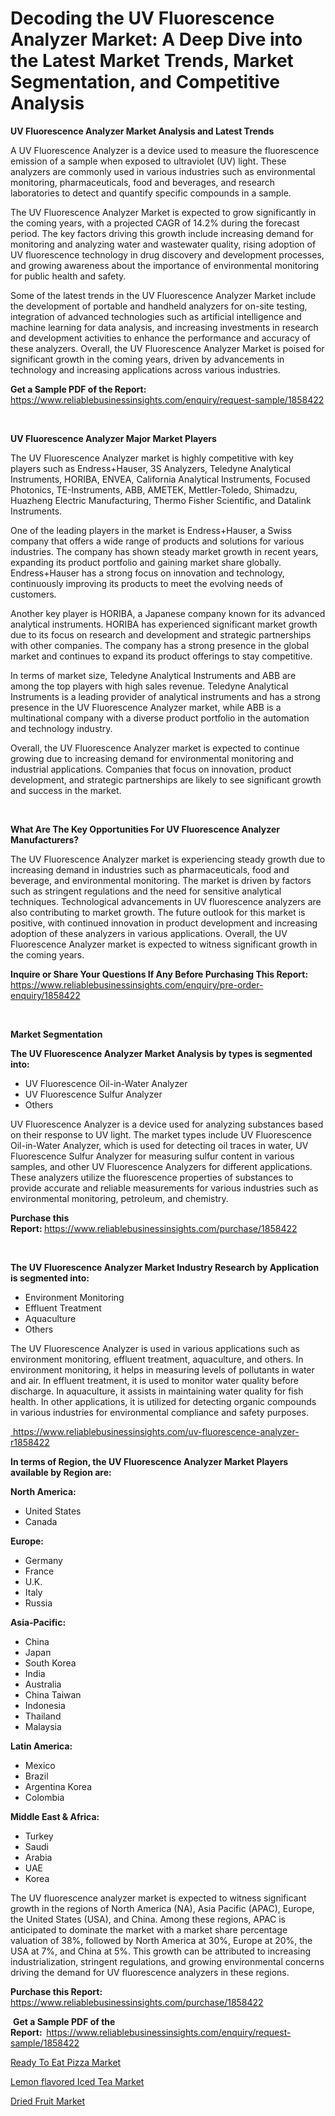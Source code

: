 <p><h1>Decoding the UV Fluorescence Analyzer Market: A Deep Dive into the Latest Market Trends, Market Segmentation, and Competitive Analysis</h1></p><p><strong>UV Fluorescence Analyzer Market Analysis and Latest Trends</strong></p>
<p><p>A UV Fluorescence Analyzer is a device used to measure the fluorescence emission of a sample when exposed to ultraviolet (UV) light. These analyzers are commonly used in various industries such as environmental monitoring, pharmaceuticals, food and beverages, and research laboratories to detect and quantify specific compounds in a sample.</p><p>The UV Fluorescence Analyzer Market is expected to grow significantly in the coming years, with a projected CAGR of 14.2% during the forecast period. The key factors driving this growth include increasing demand for monitoring and analyzing water and wastewater quality, rising adoption of UV fluorescence technology in drug discovery and development processes, and growing awareness about the importance of environmental monitoring for public health and safety.</p><p>Some of the latest trends in the UV Fluorescence Analyzer Market include the development of portable and handheld analyzers for on-site testing, integration of advanced technologies such as artificial intelligence and machine learning for data analysis, and increasing investments in research and development activities to enhance the performance and accuracy of these analyzers. Overall, the UV Fluorescence Analyzer Market is poised for significant growth in the coming years, driven by advancements in technology and increasing applications across various industries.</p></p>
<p><strong>Get a Sample PDF of the Report:&nbsp;</strong> <a href="https://www.reliablebusinessinsights.com/enquiry/request-sample/1858422">https://www.reliablebusinessinsights.com/enquiry/request-sample/1858422</a></p>
<p>&nbsp;</p>
<p><strong>UV Fluorescence Analyzer Major Market Players</strong></p>
<p><p>The UV Fluorescence Analyzer market is highly competitive with key players such as Endress+Hauser, 3S Analyzers, Teledyne Analytical Instruments, HORIBA, ENVEA, California Analytical Instruments, Focused Photonics, TE-Instruments, ABB, AMETEK, Mettler-Toledo, Shimadzu, Huazheng Electric Manufacturing, Thermo Fisher Scientific, and Datalink Instruments.</p><p>One of the leading players in the market is Endress+Hauser, a Swiss company that offers a wide range of products and solutions for various industries. The company has shown steady market growth in recent years, expanding its product portfolio and gaining market share globally. Endress+Hauser has a strong focus on innovation and technology, continuously improving its products to meet the evolving needs of customers.</p><p>Another key player is HORIBA, a Japanese company known for its advanced analytical instruments. HORIBA has experienced significant market growth due to its focus on research and development and strategic partnerships with other companies. The company has a strong presence in the global market and continues to expand its product offerings to stay competitive.</p><p>In terms of market size, Teledyne Analytical Instruments and ABB are among the top players with high sales revenue. Teledyne Analytical Instruments is a leading provider of analytical instruments and has a strong presence in the UV Fluorescence Analyzer market, while ABB is a multinational company with a diverse product portfolio in the automation and technology industry.</p><p>Overall, the UV Fluorescence Analyzer market is expected to continue growing due to increasing demand for environmental monitoring and industrial applications. Companies that focus on innovation, product development, and strategic partnerships are likely to see significant growth and success in the market.</p></p>
<p>&nbsp;</p>
<p><strong>What Are The Key Opportunities For UV Fluorescence Analyzer Manufacturers?</strong></p>
<p><p>The UV Fluorescence Analyzer market is experiencing steady growth due to increasing demand in industries such as pharmaceuticals, food and beverage, and environmental monitoring. The market is driven by factors such as stringent regulations and the need for sensitive analytical techniques. Technological advancements in UV fluorescence analyzers are also contributing to market growth. The future outlook for this market is positive, with continued innovation in product development and increasing adoption of these analyzers in various applications. Overall, the UV Fluorescence Analyzer market is expected to witness significant growth in the coming years.</p></p>
<p><strong>Inquire or Share Your Questions If Any Before Purchasing This Report:</strong> <a href="https://www.reliablebusinessinsights.com/enquiry/pre-order-enquiry/1858422">https://www.reliablebusinessinsights.com/enquiry/pre-order-enquiry/1858422</a></p>
<p>&nbsp;</p>
<p><strong>Market Segmentation</strong></p>
<p><strong>The UV Fluorescence Analyzer Market Analysis by types is segmented into:</strong></p>
<p><ul><li>UV Fluorescence Oil-in-Water Analyzer</li><li>UV Fluorescence Sulfur Analyzer</li><li>Others</li></ul></p>
<p><p>UV Fluorescence Analyzer is a device used for analyzing substances based on their response to UV light. The market types include UV Fluorescence Oil-in-Water Analyzer, which is used for detecting oil traces in water, UV Fluorescence Sulfur Analyzer for measuring sulfur content in various samples, and other UV Fluorescence Analyzers for different applications. These analyzers utilize the fluorescence properties of substances to provide accurate and reliable measurements for various industries such as environmental monitoring, petroleum, and chemistry.</p></p>
<p><strong>Purchase this Report:&nbsp;</strong><a href="https://www.reliablebusinessinsights.com/purchase/1858422">https://www.reliablebusinessinsights.com/purchase/1858422</a></p>
<p>&nbsp;</p>
<p><strong>The UV Fluorescence Analyzer Market Industry Research by Application is segmented into:</strong></p>
<p><ul><li>Environment Monitoring</li><li>Effluent Treatment</li><li>Aquaculture</li><li>Others</li></ul></p>
<p><p>The UV Fluorescence Analyzer is used in various applications such as environment monitoring, effluent treatment, aquaculture, and others. In environment monitoring, it helps in measuring levels of pollutants in water and air. In effluent treatment, it is used to monitor water quality before discharge. In aquaculture, it assists in maintaining water quality for fish health. In other applications, it is utilized for detecting organic compounds in various industries for environmental compliance and safety purposes.</p></p>
<p><a href="https://www.reliablebusinessinsights.com/uv-fluorescence-analyzer-r1858422">&nbsp;https://www.reliablebusinessinsights.com/uv-fluorescence-analyzer-r1858422</a></p>
<p><strong>In terms of Region, the UV Fluorescence Analyzer Market Players available by Region are:</strong></p>
<p>
    <p> <strong> North America: </strong>
        <ul>
            <li>United States</li>
            <li>Canada</li>
        </ul>
        </p> 
    <p> <strong> Europe: </strong>
        <ul>
            <li>Germany</li>
            <li>France</li>
            <li>U.K.</li>
            <li>Italy</li>
            <li>Russia</li>
        </ul>
        </p> 
    <p> <strong> Asia-Pacific: </strong>
        <ul>
            <li>China</li>
            <li>Japan</li>
            <li>South Korea</li>
            <li>India</li>
            <li>Australia</li>
            <li>China Taiwan</li>
            <li>Indonesia</li>
            <li>Thailand</li>
            <li>Malaysia</li>
        </ul>
        </p> 
    <p> <strong> Latin America: </strong>
        <ul>
            <li>Mexico</li>
            <li>Brazil</li>
            <li>Argentina Korea</li>
            <li>Colombia</li>
        </ul>
        </p> 
    <p> <strong> Middle East & Africa: </strong>
        <ul>
            <li>Turkey</li>
            <li>Saudi</li>
            <li>Arabia</li>
            <li>UAE</li>
            <li>Korea</li>
        </ul>
    </p>
    </p>
<p><p>The UV fluorescence analyzer market is expected to witness significant growth in the regions of North America (NA), Asia Pacific (APAC), Europe, the United States (USA), and China. Among these regions, APAC is anticipated to dominate the market with a market share percentage valuation of 38%, followed by North America at 30%, Europe at 20%, the USA at 7%, and China at 5%. This growth can be attributed to increasing industrialization, stringent regulations, and growing environmental concerns driving the demand for UV fluorescence analyzers in these regions.</p></p>
<p><strong>Purchase this Report: </strong><a href="https://www.reliablebusinessinsights.com/purchase/1858422">https://www.reliablebusinessinsights.com/purchase/1858422</a></p>
<p>&nbsp;<strong>Get a Sample PDF of the Report:&nbsp;&nbsp;</strong><a href="https://www.reliablebusinessinsights.com/enquiry/request-sample/1858422">https://www.reliablebusinessinsights.com/enquiry/request-sample/1858422</a></p>
<p><strong></strong></p>
<p><p><a href="https://github.com/lukmanduiky01/Market-Research-Report-List-1/blob/main/ready-to-eat-pizza-market.md">Ready To Eat Pizza Market</a></p><p><a href="https://github.com/Gilanghao0/Market-Research-Report-List-1/blob/main/lemon-flavored-iced-tea-market.md">Lemon flavored Iced Tea Market</a></p><p><a href="https://github.com/theanastasiyah/Market-Research-Report-List-1/blob/main/dried-fruit-market.md">Dried Fruit Market</a></p></p>